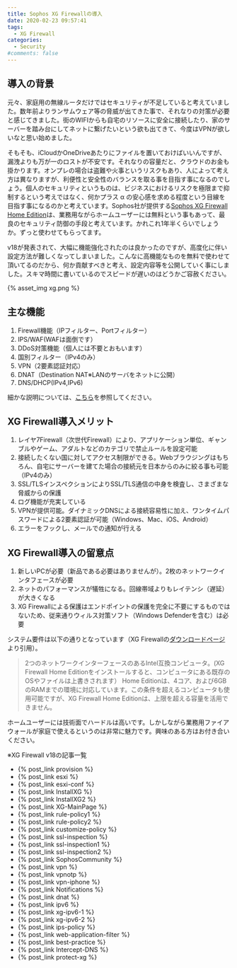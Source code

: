```yaml
---
title: Sophos XG Firewallの導入
date: 2020-02-23 09:57:41
tags:
  - XG Firewall
categories:
  - Security
#comments: false
---
```

## 導入の背景

元々、家庭用の無線ルータだけではセキュリティが不足していると考えていました。数年前よりランサムウェア等の脅威が出てきた事で、それなりの対策が必要と感じてきました。街のWIFIからも自宅のリソースに安全に接続したり、家のサーバーを踏み台にしてネットに繋げたいという欲も出てきて、今度はVPNが欲しいなと思い始めました。
<!-- more -->
そもそも、iCloudかOneDriveあたりにファイルを置いておけばいいんですが、漏洩よりも万が一のロストが不安です。それなりの容量だと、クラウドのお金も掛かります。オンプレの場合は盗難や火事というリスクもあり、人によって考え方は異なりますが、利便性と安全性のバランスを取る事を目指す事になるのでしょう。個人のセキュリティというものは、ビジネスにおけるリスクを極限まで抑制するという考えではなく、何かプラス α の安心感を求める程度という目線を目指す事になるのかと考えています。Sophos社が提供する[Sophos XG Firewall Home Edition](https://www.sophos.com/ja-jp/products/free-tools.aspx)は、業務用ながらホームユーザーには無料という事もあって、最良のセキュリティ防御の手段と考えています。かれこれ1年半くらいでしょうか。ずっと使わせてもらってます。

v18が発表されて、大幅に機能強化されたのは良かったのですが、高度化に伴い設定方法が難しくなってしまいました。こんなに高機能なものを無料で使わせて頂いてるのだから、何か貢献すべきと考え、設定内容等を公開していく事にしました。スキマ時間に書いているのでスピードが遅いのはどうかご容赦ください。

{% asset_img xg.png %}

## 主な機能

1. Firewall機能（IPフィルター、Portフィルター）
2. IPS/WAF(WAFは面倒です）
3. DDoS対策機能（個人には不要とおもいます）
4. 国別フィルター（IPv4のみ）
5. VPN（2要素認証対応）
6. DNAT（Destination NAT※LANのサーバをネットに公開）
7. DNS/DHCP(IPv4,IPv6)

細かな説明については、[こちら](https://jscom.jp/wp-content/uploads/pamphlet_sophos_020pdf.pdf)を参照してください。

## XG Firewall導入メリット

1. レイヤ7Firewall（次世代Firewall）により、アプリケーション単位、ギャンブルやゲーム、アダルトなどのカテゴリで禁止ルールを設定可能
2. 接続したくない国に対してアクセス制限ができる。Webブラウジングはもちろん、自宅にサーバーを建てた場合の接続元を日本からのみに絞る事も可能（IPv4のみ）
3. SSL/TLSインスペクションによりSSL/TLS通信の中身を検査し、さまざまな脅威からの保護
4. ログ機能が充実している
5. VPNが提供可能。ダイナミックDNSによる接続容易性に加え、ワンタイムパスワードによる2要素認証が可能（Windows、Mac、iOS、Android）
6. エラーをフックし、メールでの通知が行える

## XG Firewall導入の留意点

1. 新しいPCが必要（新品である必要はありませんが）。2枚のネットワークインタフェースが必要
2. ネットのパフォーマンスが犠牲になる。回線帯域よりもレイテンシ（遅延）が大きくなる
3. XG Firewallによる保護はエンドポイントの保護を完全に不要にするものではないため、従来通りウィルス対策ソフト（Windows Defenderを含む）は必要

システム要件は以下の通りとなっています（XG Firewallの[ダウンロードページ](https://www.sophos.com/ja-jp/products/free-tools/sophos-xg-firewall-home-edition.aspx)より引用）。

>2つのネットワークインターフェースのあるIntel互換コンピュータ。(XG Firewall Home Editionをインストールすると、コンピュータにある既存のOSやファイルは上書きされます）
>Home Editionは、4コア、および6GBのRAMまでの環境に対応しています。この条件を超えるコンピュータも使用可能ですが、XG Firewall Home Editionは、上限を超える容量を活用できません。

ホームユーザーには技術面でハードルは高いです。しかしながら業務用ファイアウォールが家庭で使えるというのは非常に魅力です。興味のある方はお付き合いください。

※XG Firewall v18の記事一覧

- {% post_link provision %}
- {% post_link esxi %}
- {% post_link esxi-conf %}
- {% post_link InstallXG %}
- {% post_link InstallXG2 %}
- {% post_link XG-MainPage %}
- {% post_link rule-policy1 %}
- {% post_link rule-policy2 %}
- {% post_link customize-policy %}
- {% post_link ssl-inspection %}
- {% post_link ssl-inspection1 %}
- {% post_link ssl-inspection2 %}
- {% post_link SophosCommunity %}
- {% post_link vpn %}
- {% post_link vpnotp %}
- {% post_link vpn-iphone %}
- {% post_link Notifications %}
- {% post_link dnat %}
- {% post_link ipv6 %}
- {% post_link xg-ipv6-1 %}
- {% post_link xg-ipv6-2 %}
- {% post_link ips-policy %}
- {% post_link web-application-filter %}
- {% post_link best-practice %}
- {% post_link Intercept-DNS %}
- {% post_link protect-xg %}
